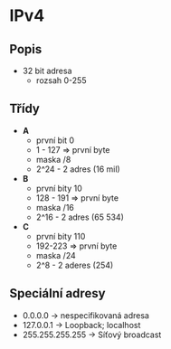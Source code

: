 # IPv4

## Popis
- 32 bit adresa
    - rozsah 0-255

## Třídy
- **A**
    - první bit 0
    - 1 - 127 => první byte
    - maska /8
    - 2^24 - 2 adres (16 mil)
- **B**
    - první bity 10
    - 128 - 191 => první byte
    - maska /16
    - 2^16 - 2 adres (65 534)
- **C**
    - první bity 110
    - 192-223 => první byte
    - maska /24
    - 2^8 - 2 aderes (254)


## Speciální adresy
- 0.0.0.0 -> nespecifikovaná adresa
- 127.0.0.1 -> Loopback; localhost
- 255.255.255.255 -> Síťový broadcast

